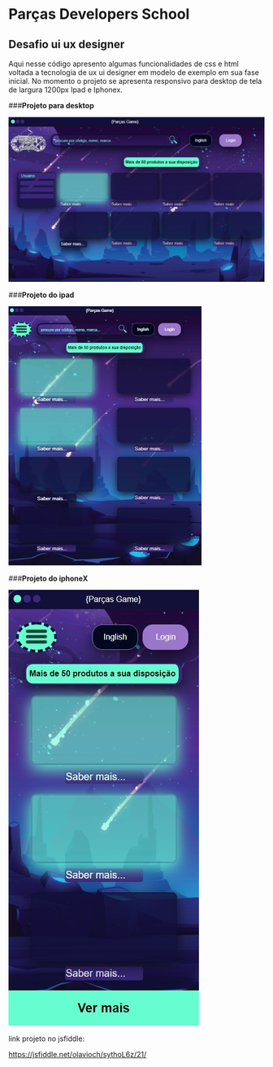 # **__Parças Developers School__**

## Desafio ui ux designer

Aqui nesse código apresento algumas funcionalidades de css e html voltada
a tecnologia de ux ui designer em modelo de exemplo em sua fase inicial.
No momento o projeto se apresenta responsivo para desktop de tela de largura 1200px
Ipad e Iphonex.
>
###**__Projeto para desktop__**
>
![GitHub Logo](img1.jpg)
>
###**__Projeto do ipad__**
>
![GitHub Logo](img2.jpg)
>
###**__Projeto do iphoneX__**
>
![GitHub Logo](img3.jpeg)
>
>
link projeto no jsfiddle:
>
https://jsfiddle.net/olavioch/sythoL6z/21/


